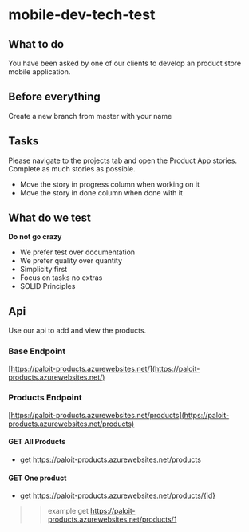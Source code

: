 # mobile-dev-tech-test

## What to do
You have been asked by one of our clients to develop an product store mobile application. 

## Before everything
Create a new branch from master with your name

## Tasks
Please navigate to the projects tab and open the Product App stories. Complete as much stories as possible.
- Move the story in progress column when working on it
- Move the story in done column when done with it

## What do we test
__Do not go crazy__

- We prefer test over documentation
- We prefer quality over quantity
- Simplicity first
- Focus on tasks no extras
- SOLID Principles

## Api
Use our api to add and view the products.

### Base Endpoint
[https://paloit-products.azurewebsites.net/](https://paloit-products.azurewebsites.net/)

### Products Endpoint
[https://paloit-products.azurewebsites.net/products](https://paloit-products.azurewebsites.net/products)

#### GET All Products
 - get https://paloit-products.azurewebsites.net/products

#### GET One product
 - get https://paloit-products.azurewebsites.net/products/{id}
 >> example get https://paloit-products.azurewebsites.net/products/1

 

